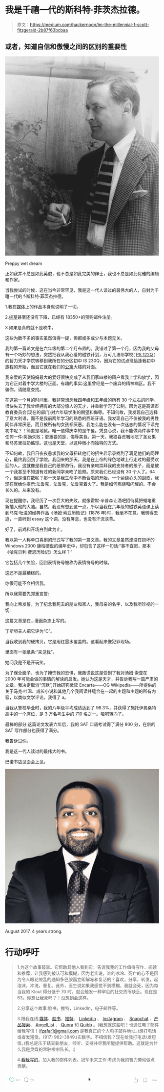 # 我是千禧一代的斯科特·菲茨杰拉德。

> 原文：<https://medium.com/hackernoon/im-the-millennial-f-scott-fitzgerald-2b87f63bcbaa>

## 或者，知道自信和傲慢之间的区别的重要性

![](img/97b10bf1a3d1356f16d64809313bd645.png)

Preppy wet dream

正如我并不总是如此英俊，也不总是如此完美的绅士，我也不总是如此优雅的编辑和作家。

当我尝试的时候，这在当今非常罕见，我是这一代人读过的最伟大的人，自封为千禧一代的 f·斯科特·菲茨杰拉德。

1.我在[媒体](http://bit.ly/2hk3IoR)上的作品本身就说明了一切。

2.[棕草](http://facebook.com/browngrassbook)甚至还没有下降，已经有 18350+的预购邮件注册。

3.如果是真的就不是吹牛。

这些为数不多的事实虽然值得一提，但都或多或少与本题无关。

我的第一篇论文是在六年级的第二个月布置的。我错过了第一个月，因为我的父母有一个巧妙的想法，突然把我从我心爱的磁铁计划，万可儿法耶学校( [PS 122Q](https://www.facebook.com/groups/17449108392/?fref=mentions) )的智力天才学院转移到我所在的分区初中 IS 230Q，因为它的试点班恰逢我初中旅程的开始，而且它就在我们的[公寓](https://hackernoon.com/tagged/apartment)大楼的对面。

我亲爱的天使妈妈最大的爱好很快变成了从我们家四楼的窗户看我上学和放学，因为它正对着中学大楼的正面。有趣的事实:这里曾经是一个废弃的精神病区。我不骗你。请随意查找。

在这第一个月的时间里，我非常想念我四年级和五年级的所有 30 个左右的同学，很快失去了我曾经拥有的大部分惊人的天才，并重新学习了公制，因为这是高谭市教育委员会(现在的部门)对六年级学生的期望和侮辱。不知何故，我发现自己选择了意大利语，而不是我前两年学习的熟悉的西班牙语。我发现自己不仅被我的男性同伴非常厌恶，而且被所有的女孩都厌恶。我怎么能在没有一次迷恋的情况下读完初中呢？！简直是地狱。唯一值得庆幸的是午餐。凭良心说，我不能做两件事中的任何一件:奖励失败；更重要的是，侮辱美食。第一天，我狼吞虎咽地吃了圣女果和马苏里拉奶酪球。这也是天堂，以这种微小而独特的方式。

不知何故，我日日夜夜恳求我的父母扭转他们的招生启示录找到了满足他们的同理心，最终我回到了学院。我回来的那天，我是在上帝的绿色地球上行走过的最受欢迎的人。这就像是我自己的纸带游行。我没有亲吻崇拜我的支持者的孩子，而是被一个我甚至不知道有过的新同学亲吻了脸颊。原来我们已经没有 30 个人了。64 个，但是谁在数呢？那一天是我生命中不断合唱的开始，一个萦绕心头的副歌，我现在就给你提示:法鲁克，法鲁克，法鲁克着火了。我是如何燃烧和闪耀的。不会长久的。从来没有。

现在提醒你，我经历了一次巨大的失败，就像霍默·辛普森让酒吧招待莫把蜡笔重新插入他的大脑。自然，我没有想到这一点，所以当我在六年级的磁铁英语课上读到马克·吐温的经典作品《汤姆·索亚历险记》(1876 年)时，我毫不在意。我懒得去追，一直听到 essay 这个词，没有屏息，也没有汗流浃背。

好了，前戏和开场白到此为止。

我以第一人称单口喜剧的形式写了我的第一篇文章。我的文章虽然湮没在损坏的 Windows 2000 康柏硬盘的编年史中，却包含了这样一句话:“事不宜迟，那本《哈克贝利·费恩历险记》怎么样？”

它包括几个笑脸，回到表情符号被称为表情符号的时候。

这还不是最糟糕的。

你很可能不会相信我。

所以我需要先郑重宣誓:

我向上帝发誓，为了纪念我死去的朋友和家人，我母亲的名字，以及我所珍视的一切:

这篇文章是在…漫画杂志上写的。

丁斯坦夫人把它评为“C”。

当我收到我的硬拷贝，它是用红墨水覆盖的。这看起来像犯罪现场。

里面有一张纸条:“来见我”。

她问我是不是开玩笑。

为了保全面子，也为了掩饰我的恐惧，我撒谎说这是受到了我对汤姆·索亚在 2000 年可能会做的事情的解读的启发。她认为这是天才，并告诉我写一篇严肃的文章。我决定取消“沉默”,开始研究微软 Encarta——OG Wikipedia——所提供的关于马克·吐温、成长小说和其他几个我阅读并缝合在一起的主题和主题的所有内容，以类似文学评论。我得了 a。

当我从警校毕业时，我的八年级平均成绩达到了 98.3%，并获得了施托伊弗桑特高中的一个席位，是 3 万名考生中的 710 名之一。哑吧转向了。

最棒的部分:这篇论文发表六年后，我的 SAT 口语考试得了满分 800 分，在新的 SAT 写作部分也获得了满分。

我告诉过你。

我是这一代人读过的最伟大的书。

巴诺书店见面会上见。

![](img/39236083657e496c1e10a4359837e33a.png)

August 2017\. 4 years strong.

# 行动呼吁

> 1.为这个故事鼓掌。它帮助其他人看到它，告诉我我的工作值得写作、阅读和推荐，让我感到被认可和模糊，因为老实说，谁的冰冷、死亡的心不是因为令人眼花缭乱的通知多巴胺而立即解冻和复活的？喜欢，分享，转发，起泡沫，冲洗，重复。此外，医生说如果我感觉不到模糊，我就会死，因为每当我的 Klout 得分低于 70 时，就会触发一种罕见的社交货币缺乏。现在是 63。你想让我死吗？！没想到会这样。
> 
> 2.分享这个故事:脸书，推特，LinkedIn，电子邮件等。
> 
> 3.跟我连线:[媒体](/@sfali789)、[脸书](https://www.facebook.com/sfali789)、[推特](http://twitter.com/sfali789)、 [LinkedIn](https://www.linkedin.com/in/sfali789) 、 [Instagram](http://instagram.com/sfali789) 、 [Snapchat](https://www.snapchat.com/add/sfali789) 、[产品搜索](https://www.producthunt.com/@sfali789)、 [AngelList](https://angel.co/sfali789) 、 [Quora](https://www.quora.com/profile/SF-Ali) 和 [Quibb](http://quibb.com/farooqzafar) 。(我想就这些吧！也通过电子邮件给我写信！(fzafar1@gmail.com 是我真正的个人电子邮件地址。)想打电话或者发短信。(917) 982–3849.(实数字。不相信我？现在给我打电话/发短信。)我总是乐于结交新朋友，倾听、支持并尽我所能提供帮助。这就是为什么我是灵媒的常驻啦啦队长。:)
> 
> 4.[看我写的](/@sfali789)。加入我的邮件列表。冠军未来工作:考虑为我的智力劳动做点贡献。

![](img/004ba14959923cf040d4bc11d3d0702f.png)